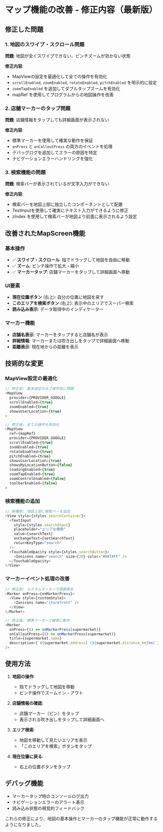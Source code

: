 # マップ機能の改善 - 修正内容（最新版）

## 修正した問題

### 1. 地図のスワイプ・スクロール問題
**問題**: 地図が全くスワイプできない、ピンチズームが効かない状態

**修正内容**:
- MapViewの設定を最適化して全ての操作を有効化
- `scrollEnabled`, `zoomEnabled`, `rotateEnabled`, `pitchEnabled` を明示的に設定
- `zoomTapEnabled` を追加してダブルタップズームを有効化
- mapRef を使用してプログラムからの地図操作を改善

### 2. 店舗マーカーのタップ問題
**問題**: 店舗情報をタップしても詳細画面が表示されない

**修正内容**:
- 標準マーカーを使用して確実な動作を保証
- `onPress` と `onCalloutPress` の両方のイベントを処理
- デバッグログを追加してエラーの原因を特定
- ナビゲーションエラーハンドリングを強化

### 3. 検索機能の問題
**問題**: 検索バーが表示されているが文字入力ができない

**修正内容**:
- 検索バーを地図上部に独立したコンポーネントとして配置
- TextInputを使用して確実にテキスト入力ができるように修正
- zIndex を使用して検索バーが地図より前面に表示されるよう設定

## 改善されたMapScreen機能

### 基本操作
- ✅ **スワイプ・スクロール**: 指でドラッグして地図を自由に移動
- ✅ **ズーム**: ピンチ操作で拡大・縮小
- ✅ **マーカータップ**: 店舗マーカーをタップして詳細画面へ移動

### UI要素
- **現在位置ボタン** (右上): 自分の位置に地図を戻す
- **このエリアを検索ボタン** (右上): 表示中のエリアでスーパー検索
- **読み込み表示**: データ取得中のインディケーター

### マーカー機能
- **店舗名表示**: マーカーをタップすると店舗名が表示
- **詳細情報**: マーカーまたは吹き出しをタップで詳細画面へ移動
- **距離表示**: 現在地からの距離を表示

## 技術的な変更

### MapView設定の最適化
```javascript
// 修正前: 基本設定のみで操作性に問題
<MapView
  provider={PROVIDER_GOOGLE}
  scrollEnabled={true}
  zoomEnabled={true}
  showsUserLocation={true}
>

// 修正後: 全ての操作を有効化
<MapView
  ref={mapRef}
  provider={PROVIDER_GOOGLE}
  scrollEnabled={true}
  zoomEnabled={true}
  rotateEnabled={true}
  pitchEnabled={true}
  showsUserLocation={true}
  showsMyLocationButton={false}
  loadingEnabled={true}
  zoomTapEnabled={true}
  zoomControlEnabled={false}
  toolbarEnabled={false}
>
```

### 検索機能の追加
```javascript
// 新機能: 地図上部に検索バーを追加
<View style={styles.searchContainer}>
  <TextInput
    style={styles.searchInput}
    placeholder="エリアを検索"
    value={searchText}
    onChangeText={setSearchText}
    returnKeyType="search"
  />
  <TouchableOpacity style={styles.searchButton}>
    <Ionicons name="search" size={20} color="#007AFF" />
  </TouchableOpacity>
</View>
```

### マーカーイベント処理の改善
```javascript
// 修正前: カスタムマーカーで問題発生
<Marker onPress={onMarkerPress}>
  <View style={customStyle}>
    <Ionicons name="storefront" />
  </View>
</Marker>

// 修正後: 標準マーカーで確実に動作
<Marker
  onPress={() => onMarkerPress(supermarket)}
  onCalloutPress={() => onMarkerPress(supermarket)}
  title={supermarket.name}
  description={`${supermarket.address} (${supermarket.distance_km}km)`}
/>
```

## 使用方法

1. **地図の操作**:
   - 指でドラッグして地図を移動
   - ピンチ操作でズームイン・アウト

2. **店舗情報の確認**:
   - 店舗マーカー（ピン）をタップ
   - 表示される吹き出しをタップして詳細画面へ

3. **エリア検索**:
   - 地図を移動して見たいエリアを表示
   - 「このエリアを検索」ボタンをタップ

4. **現在位置に戻る**:
   - 右上の位置ボタンをタップ

## デバッグ機能

- マーカータップ時のコンソールログ出力
- ナビゲーションエラーのアラート表示
- 読み込み状態の視覚的フィードバック

これらの修正により、地図の基本操作とマーカーのタップ機能が正常に動作するようになりました。